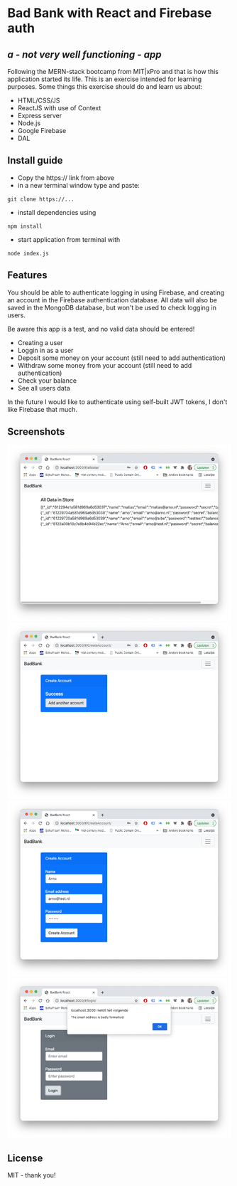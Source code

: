 # Bad Bank with React and Firebase auth
## _a - not very well functioning - app_


Following the MERN-stack bootcamp from MIT|xPro and that is how this application started its life. This is an exercise intended for learning purposes.
Some things this exercise should do and learn us about:

- HTML/CSS/JS
- ReactJS with use of Context
- Express server
- Node.js
- Google Firebase
- DAL

## Install guide

- Copy the https:// link from above
- in a new terminal window type and paste: 
```
git clone https://...
```
- install dependencies using 
```
npm install
```
- start application from terminal with 
```
node index.js
```

## Features 

You should be able to authenticate logging in using Firebase, and creating an account in the Firebase authentication database. All data will also be saved in the MongoDB database, but won't be used to check logging in users. 

Be aware this app is a test, and no valid data should be entered!

- Creating a user
- Loggin in as a user
- Deposit some money on your account (still need to add authentication)
- Withdraw some money from your account (still need to add authentication)
- Check your balance
- See all users data

In the future I would like to authenticate using self-built JWT tokens, I don't like Firebase that much.

## Screenshots
![Screenshot1](https://github.com/adepachter/badbankreact/blob/master/img/4.png)
![Screenshot2](https://github.com/adepachter/badbankreact/blob/master/img/3.png)
![Screenshot3](https://github.com/adepachter/badbankreact/blob/master/img/2.png)
![Screenshot4](https://github.com/adepachter/badbankreact/blob/master/img/1.png)


## License

MIT - thank you!
